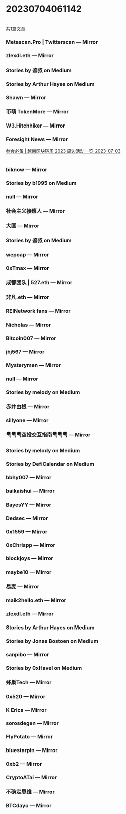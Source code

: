 <h1>20230704061142</h1><br/>共1篇文章


###  Metascan.Pro | Twitterscan — Mirror









###  zlexdl.eth — Mirror







###  Stories by 鉴叔 on Medium









###  Stories by Arthur Hayes on Medium







###  Shawn — Mirror













###  币萌 TokenMore — Mirror











###  W3.Hitchhiker — Mirror







###  Foresight News — Mirror

<a target=_blank rel=nofollow href="https://mirror.xyz/foresightnews.eth/Vdz_D95gnr4orQGbiTVMMRpgPDI9Pr1XmPnhLsVFZN8" >参会必备 | 越南区块链周 2023 周边活动一览-2023-07-03</a><br/><br/>





###  biknow — Mirror







###  Stories by b1995 on Medium









###  null — Mirror





















###  社会主义接班人 — Mirror











###  大匡 — Mirror







###  Stories by 鉴叔 on Medium













###  wepoap — Mirror











###  0xTmax — Mirror















###  成都团队 | 527.eth — Mirror









###  非凡.eth — Mirror





















###  REINetwork fans — Mirror







###  Nicholas — Mirror











###  Bitcoin007 — Mirror













###  jhj567 — Mirror







###  Mysterymen — Mirror

















###  null — Mirror











###  Stories by melody on Medium











###  赤井由根 — Mirror











###  sillyone — Mirror









###  🪂🪂🪂空投交互指南🪂🪂🪂 — Mirror







###  Stories by melody on Medium







###  Stories by DefiCalendar on Medium















###  bbhy007 — Mirror







###  baikaishui — Mirror







###  BayesYY — Mirror



















###  Dedsec — Mirror

















###  0x1559 — Mirror











###  0xChrispp — Mirror







###  blockjoys — Mirror











###  maybe10 — Mirror

















###  易麦 — Mirror

















###  maik2hello.eth — Mirror











###  zlexdl.eth — Mirror







###  Stories by Arthur Hayes on Medium









###  Stories by Jonas Bostoen on Medium









###  sanpibo — Mirror







###  Stories by 0xHavel on Medium









###  蜂巢Tech — Mirror













###  0x520 — Mirror









###  K Erica — Mirror













###  sorosdegen — Mirror













###  FlyPotato — Mirror

















###  bluestarpin — Mirror









###  0xb2 — Mirror







###  CryptoATai — Mirror













###  不确定思维 — Mirror











###  BTCdayu — Mirror





